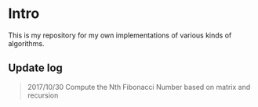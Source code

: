 # Intro
This is my repository for my own implementations of various kinds of algorithms.

## Update log
> 2017/10/30 Compute the Nth Fibonacci Number based on matrix and recursion